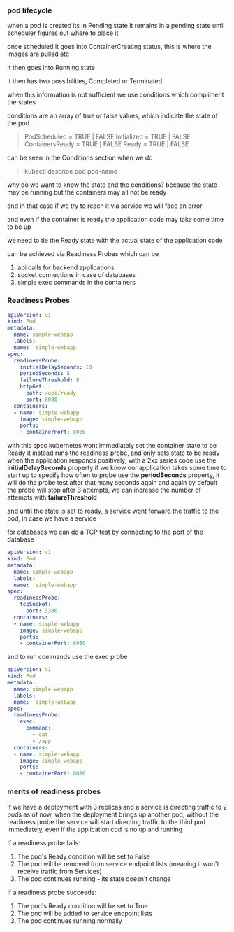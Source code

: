### pod lifecycle
when a pod is created its in Pending state
it remains in a pending state until scheduler figures out where to place it

once scheduled it goes into ContainerCreating status, this is where the images are pulled etc

it then goes into Running state

it then has two possibilities, Completed or Terminated

when this information is not sufficient we use conditions which compliment the states

conditions are an array of true or false values, which indicate the state of the pod

> PodScheduled    =    TRUE | FALSE
> Initialized    =    TRUE | FALSE
> ContainersReady    =    TRUE | FALSE
> Ready    =    TRUE | FALSE

can be seen in the Conditions section when we do
>kubectl describe pod pod-name

why do we want to know the state and the conditions?
because the state may be running but the containers may all not be ready

and in that case if we try to reach it via service we will face an error

and even if the container is ready the application code may take some time to be up

we need to tie the Ready state with the actual state of the application code 

can be achieved via Readiness Probes
which can be 
1. api calls for backend applications
2. socket connections in case of databases
3. simple exec commands in the containers

### Readiness Probes

```yaml
apiVersion: v1
kind: Pod
metadata: 
  name: simple-webapp
  labels: 
  name:  simple-webapp
spec:
  readinessProbe:
    initialDelaySeconds: 10
    periodSeconds: 5
    failureThreshold: 8
    httpGet:
	  path: /api/ready
      port: 8080
  containers:
  - name: simple-webapp
    image: simple-webapp
    ports:
    - containerPort: 8080  
```

with this spec kubernetes wont immediately set the container state to be Ready
it instead runs the readiness probe, and only sets state to be ready when the application responds positively, with a 2xx series code
use the **initialDelaySeconds** property if we know our application takes some time to start up
to specify how often to probe use the **periodSeconds** property, it will do the probe test after that many seconds again and again
by default the probe will stop after 3 attempts, we can increase the number of attempts with **failureThreshold**



and until the state is set to ready, a service wont forward the traffic to the pod, in case we have a service

for databases we can do a TCP test by connecting to the port of the database

```yaml
apiVersion: v1
kind: Pod
metadata: 
  name: simple-webapp
  labels: 
  name:  simple-webapp
spec:
  readinessProbe:
    tcpSocket:
      port: 3306
  containers:
  - name: simple-webapp
    image: simple-webapp
    ports:
    - containerPort: 8080 
```

and to run commands use the exec probe

```yaml
apiVersion: v1
kind: Pod
metadata: 
  name: simple-webapp
  labels: 
  name:  simple-webapp
spec:
  readinessProbe:
    exec:
      command:
        - cat
        - /app
  containers:
  - name: simple-webapp
    image: simple-webapp
    ports:
    - containerPort: 8080
```

### merits of readiness probes

if we have a deployment with 3 replicas and a service is directing traffic to 2 pods as of now, when the deployment brings up another pod, without the readiness probe the service will start directing traffic to the third pod immediately, even if the application cod is no up and running

If a readiness probe fails:

1. The pod's Ready condition will be set to False
2. The pod will be removed from service endpoint lists (meaning it won't receive traffic from Services)
3. The pod continues running - its state doesn't change

If a readiness probe succeeds:

1. The pod's Ready condition will be set to True
2. The pod will be added to service endpoint lists
3. The pod continues running normally